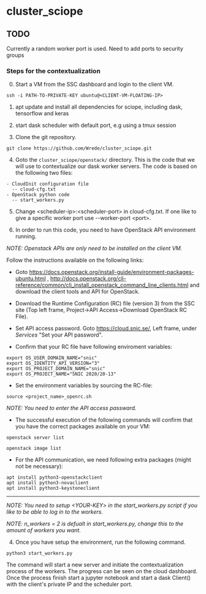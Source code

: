 # cluster_sciope

## TODO
Currently a random worker port is used. Need to add ports to security groups 


### Steps for the contextualization

0. Start a VM from the SSC dashboard and login to the client VM.

```console 
ssh -i PATH-TO-PRIVATE-KEY ubuntu@<CLIENT-VM-FLOATING-IP>
```
1. apt update and install all dependencies for sciope, including dask, tensorflow and keras

2. start dask scheduler with default port, e.g using a tmux session


3. Clone the git repository.

```console
git clone https://github.com/Wrede/cluster_sciope.git
```

4. Goto the `cluster_sciope/openstack/` directory. This is the code that we will use to contextualize our dask worker servers. The code is based on the following two files:

```console
- CloudInit configuration file  
  -- cloud-cfg.txt
- OpenStack python code
  -- start_workers.py
```
5. Change \<scheduler-ip\>:\<scheduler-port\> in cloud-cfg.txt. If one like to give a specific worker port use --worker-port \<port\>.


6. In order to run this code, you need to have OpenStack API environment running. 

_NOTE: Openstack APIs are only need to be installed on the client VM._ 

Follow the instructions available on the following links: 

- Goto https://docs.openstack.org/install-guide/environment-packages-ubuntu.html , http://docs.openstack.org/cli-reference/common/cli_install_openstack_command_line_clients.html and download the client tools and API for OpenStack.

- Download the Runtime Configuration (RC) file (version 3) from the SSC site (Top left frame, Project->API Access->Download OpenStack RC File).

- Set API access password. Goto https://cloud.snic.se/, Left frame, under _Services_ "Set your API password".  

- Confirm that your RC file have following enviroment variables:

```console
export OS_USER_DOMAIN_NAME="snic"
export OS_IDENTITY_API_VERSION="3"
export OS_PROJECT_DOMAIN_NAME="snic"
export OS_PROJECT_NAME="SNIC 2020/20-13"
```

- Set the environment variables by sourcing the RC-file:

```console 
source <project_name>_openrc.sh
```
_NOTE: You need to enter the API access passward._

- The successful execution of the following commands will confirm that you have the correct packages available on your VM:

```console
openstack server list
```

```console
openstack image list
```

- For the API communication, we need following extra packages (might not be necessary):

```console
apt install python3-openstackclient
apt install python3-novaclient
apt install python3-keystoneclient
```

------------------

_NOTE: You need to setup \<YOUR-KEY\> in the start_workers.py script if you like to be able to log in to the workers._

_NOTE: n_workers = 2 is defualt in start_workers.py, change this to the amount of workers you want._

4. Once you have setup the environment, run the following command. 

```console 
python3 start_workers.py
```

The command will start a new server and initiate the contextualization process of the workers. The progress can be seen on the cloud dashboard. Once the process finish start a jupyter notebook and start a dask Client() with the client's private IP and the scheduler port.

